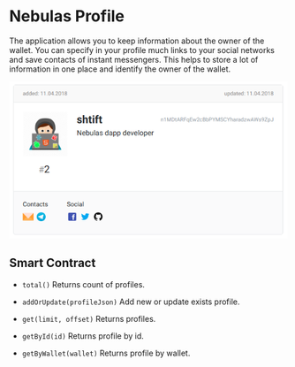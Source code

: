 ﻿# Nebulas Profile
 
The application allows you to keep information about the owner of the wallet. You can specify in your profile much links to your social networks and save contacts of instant messengers. This helps to store a lot of information in one place and identify the owner of the wallet.

![profile](https://github.com/doppale/doppale.github.io/blob/master/img/profile.png?raw=true)

## Smart Contract

- `total()` 
Returns count of profiles.

- `addOrUpdate(profileJson)` 
Add new or update exists profile.

- `get(limit, offset)`
Returns profiles.

- `getById(id)` 
Returns profile by id.

- `getByWallet(wallet)` 
Returns profile by wallet.
